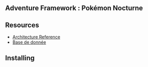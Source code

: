 ## Adventure Framework : Pokémon Nocturne


## Resources

* [Architecture Reference](https://blog.lignusdev.com/programmation/creer-son-framework-php-le-commencement/)
* [Base de donnée](https://www.phpmyadmin.net/)


## Installing

